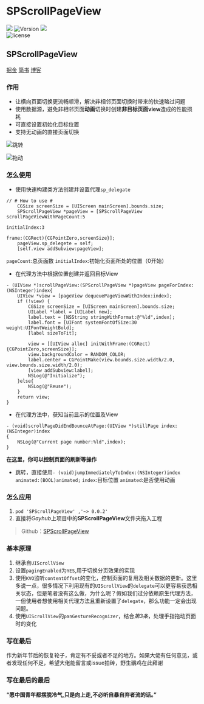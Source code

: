 # SPScrollPageView
![](https://github.com/Tr2e/SPScrollPageView/raw/master/Pictures/SPScrollPageView.png)
![Version](https://img.shields.io/cocoapods/v/SPScrollPageView.svg)
![](https://img.shields.io/badge/language-objc-orange.svg)	
![license](https://img.shields.io/github/license/mashape/apistatus.svg)

## SPScrollPageView

[掘金](https://juejin.im/post/5a9a72a8518825557a2e6bb5)
[简书](https://www.jianshu.com/p/2457d29f83a8)
[博客](http://tr2e.com.cn/)

### 作用
* 让横向页面切换更流畅顺滑，解决非相邻页面切换时带来的快速略过问题
* 使用数据源，避免非相邻页面**动画**切换时创建**非目标页面view**造成的性能损耗
* 可直接设置初始化目标位置
* 支持无动画的直接页面切换


![跳转](https://user-gold-cdn.xitu.io/2018/3/4/161f0205c8c61af3?w=373&h=630&f=gif&s=38964)

![拖动](https://user-gold-cdn.xitu.io/2018/3/4/161f02319270b888?w=373&h=630&f=gif&s=202611)

### 怎么使用
* 使用快速构建类方法创建并设置代理`sp_delegate`
```
// # How to use #
    CGSize screenSize = [UIScreen mainScreen].bounds.size;
    SPScrollPageView *pageView = [SPScrollPageView scrollPageViewWithPageCount:5
                                                                  initialIndex:3
                                                                         frame:(CGRect){CGPointZero,screenSize}];
    pageView.sp_delegete = self;
    [self.view addSubview:pageView];
```
`pageCount`:总页面数
`initialIndex`:初始化页面所处的位置（0开始）

* 在代理方法中根据位置创建并返回目标View
```
- (UIView *)scrollPageView:(SPScrollPageView *)pageView pageForIndex:(NSInteger)index{
    UIView *view = [pageView dequeuePageViewWithIndex:index];
    if (!view) {
        CGSize screenSize = [UIScreen mainScreen].bounds.size;
        UILabel *label = [UILabel new];
        label.text = [NSString stringWithFormat:@"%ld",index];
        label.font = [UIFont systemFontOfSize:30 weight:UIFontWeightBold];
        [label sizeToFit];
        
        view = [[UIView alloc] initWithFrame:(CGRect){CGPointZero,screenSize}];
        view.backgroundColor = RANDOM_COLOR;
        label.center = CGPointMake(view.bounds.size.width/2.0, view.bounds.size.width/2.0);
        [view addSubview:label];
        NSLog(@"Initialize");
    }else{
        NSLog(@"Reuse");
    }
    return view;
}
```
* 在代理方法中，获知当前显示的位置及View
```
- (void)scrollPageDidEndBounceAtPage:(UIView *)stillPage index:(NSInteger)index
{
    NSLog(@"Current page number:%ld",index);
}
```
**在这里，你可以控制页面的刷新等操作**

* 跳转，直接使用`- (void)jumpImmediatelyToIndex:(NSInteger)index animated:(BOOL)animated;`
`index`:目标位置 `animated`:是否使用动画

### 怎么应用
1. `pod 'SPScrollPageView' ,'~> 0.0.2'`
2. 直接将*Gayhub*上项目中的**SPScrollPageView**文件夹拖入工程
> Github：[SPScrollPageView](https://github.com/Tr2e/SPScrollPageView)

### 基本原理
1. 继承自`UIScrollView`
2. 设置`pagingEnabled`为`YES`,用于切换分页效果的实现
3. 使用`KVO`监听`contentOffset`的变化，控制页面的复用及相关数据的更新。这里多说一点，很多情况下利用现有的`UIScrollView`的`delegate`可以更容易获悉相关状态，但是笔者没有这么做，为什么呢？假如我们过分依赖原生代理方法，一但使用者想使用相关代理方法且重新设置了`delegate`，那么功能一定会出现问题。
4. 使用`UIScrollView`的`panGestureRecognizer`，结合*第3条*，处理手指拖动页面时的变化

### 写在最后
作为新年节后的恢复轮子，肯定有不妥或者不足的地方。如果大佬有任何意见，或者发现任何不足，希望大佬能留言或issue拍砖，野生鶸鸡在此拜谢

### 写在最后的最后
**“愿中国青年都摆脱冷气,只是向上走,不必听自暴自弃者流的话。”**
